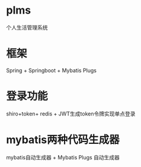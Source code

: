 # plms
个人生活管理系统
# 框架
Spring + Springboot + Mybatis Plugs
# 登录功能
shiro+token+ redis + JWT生成token令牌实现单点登录
# mybatis两种代码生成器
mybatis自动生成器 + Mybatis Plugs 自动生成器
